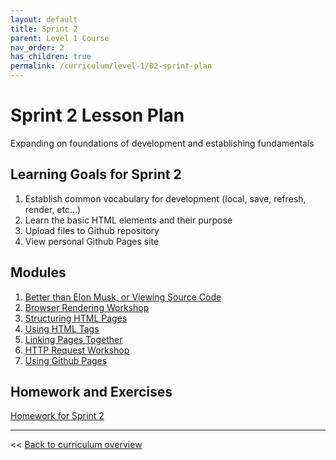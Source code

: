 ```yaml
---
layout: default
title: Sprint 2
parent: Level 1 Course
nav_order: 2
has_children: true
permalink: /curriculum/level-1/02-sprint-plan
---
```



# Sprint 2 Lesson Plan
Expanding on foundations of development and establishing fundamentals

## Learning Goals for Sprint 2
1. Establish common vocabulary for development (local, save, refresh, render, etc...)
2. Learn the basic HTML elements and their purpose
3. Upload files to Github repository
4. View personal Github Pages site

## Modules
1. [Better than Elon Musk, or Viewing Source Code](../modules/viewing-source-code)
1. [Browser Rendering Workshop](../modules/browser-rendering)
1. [Structuring HTML Pages](../modules/structuring-html-pages)
1. [Using HTML Tags](../modules/using-html-tags)
1. [Linking Pages Together](../modules/linking-pages)
1. [HTTP Request Workshop](../modules/http-requests)
1. [Using Github Pages](../modules/using-github-pages)

## Homework and Exercises
[Homework for Sprint 2](./02-sprint-homework)

---
<< [Back to curriculum overview](https://glover.io/refcode-docs/curriculum/)